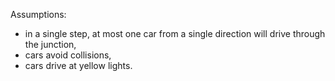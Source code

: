 
[//]: # (TODO: write the rest of README.md)

Assumptions:
- in a single step, at most one car from a single direction will drive through the junction,
- cars avoid collisions,
- cars drive at yellow lights.

